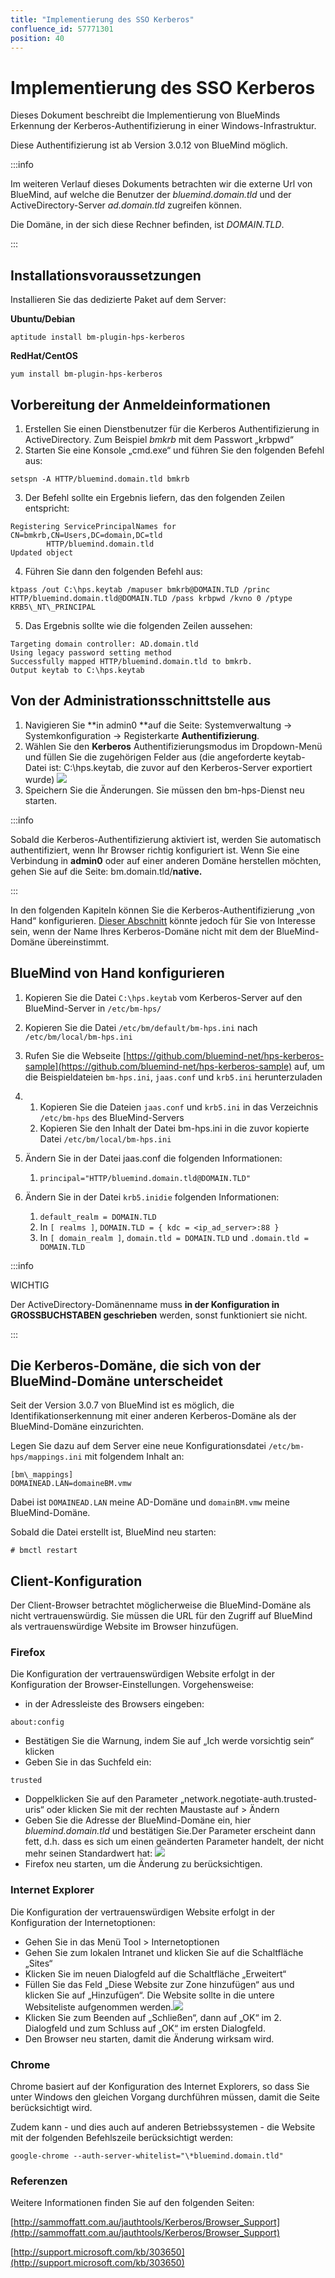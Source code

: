 ```yaml
---
title: "Implementierung des SSO Kerberos"
confluence_id: 57771301
position: 40
---
```

# Implementierung des SSO Kerberos

Dieses Dokument beschreibt die Implementierung von BlueMinds Erkennung der Kerberos-Authentifizierung in einer Windows-Infrastruktur.

Diese Authentifizierung ist ab Version 3.0.12 von BlueMind möglich.


:::info

Im weiteren Verlauf dieses Dokuments betrachten wir die externe Url von BlueMind, auf welche die Benutzer der *bluemind.domain.tld* und der ActiveDirectory-Server *ad.domain.tld* zugreifen können.

Die Domäne, in der sich diese Rechner befinden, ist *DOMAIN.TLD*.

:::


## Installationsvoraussetzungen

Installieren Sie das dedizierte Paket auf dem Server:


**Ubuntu/Debian**
```
aptitude install bm-plugin-hps-kerberos
```

**RedHat/CentOS**

```
yum install bm-plugin-hps-kerberos
```

## Vorbereitung der Anmeldeinformationen

1. Erstellen Sie einen Dienstbenutzer für die Kerberos Authentifizierung in ActiveDirectory. Zum Beispiel *bmkrb* mit dem Passwort „krbpwd“
2. Starten Sie eine Konsole „cmd.exe“ und führen Sie den folgenden Befehl aus:

```
setspn -A HTTP/bluemind.domain.tld bmkrb
```

3. Der Befehl sollte ein Ergebnis liefern, das den folgenden Zeilen entspricht: 

```
Registering ServicePrincipalNames for CN=bmkrb,CN=Users,DC=domain,DC=tld
		HTTP/bluemind.domain.tld
Updated object
```

4. Führen Sie dann den folgenden Befehl aus:

```
ktpass /out C:\hps.keytab /mapuser bmkrb@DOMAIN.TLD /princ HTTP/bluemind.domain.tld@DOMAIN.TLD /pass krbpwd /kvno 0 /ptype KRB5\_NT\_PRINCIPAL
```

5. Das Ergebnis sollte wie die folgenden Zeilen aussehen:

```
Targeting domain controller: AD.domain.tld
Using legacy password setting method
Successfully mapped HTTP/bluemind.domain.tld to bmkrb.
Output keytab to C:\hps.keytab
```
## Von der Administrationsschnittstelle aus

1. Navigieren Sie **in admin0 **auf die Seite: Systemverwaltung -> Systemkonfiguration -> Registerkarte **Authentifizierung**.
2. Wählen Sie den **Kerberos** Authentifizierungsmodus im Dropdown-Menü und füllen Sie die zugehörigen Felder aus (die angeforderte keytab-Datei ist: C:\hps.keytab, die zuvor auf den Kerberos-Server exportiert wurde)
   ![](../../attachments/57771301/57771306.png)
3. Speichern Sie die Änderungen. Sie müssen den bm-hps-Dienst neu starten.


:::info

Sobald die Kerberos-Authentifizierung aktiviert ist, werden Sie automatisch authentifiziert, wenn Ihr Browser richtig konfiguriert ist. Wenn Sie eine Verbindung in **admin0** oder auf einer anderen Domäne herstellen möchten, gehen Sie auf die Seite: bm.domain.tld/**native.**

:::

In den folgenden Kapiteln können Sie die Kerberos-Authentifizierung „von Hand“ konfigurieren. [Dieser Abschnitt](#configuration-client) könnte jedoch für Sie von Interesse sein, wenn der Name Ihres Kerberos-Domäne nicht mit dem der BlueMind-Domäne übereinstimmt.

## BlueMind von Hand konfigurieren

1. Kopieren Sie die Datei `C:\hps.keytab` vom Kerberos-Server auf den BlueMind-Server in `/etc/bm-hps/`
2. Kopieren Sie die Datei `/etc/bm/default/bm-hps.ini` nach `/etc/bm/local/bm-hps.ini`
3. Rufen Sie die Webseite [https://github.com/bluemind-net/hps-kerberos-sample](https://github.com/bluemind-net/hps-kerberos-sample) auf, um die Beispieldateien `bm-hps.ini`, `jaas.conf` und `krb5.ini` herunterzuladen
4. 
    1. Kopieren Sie die Dateien `jaas.conf` und `krb5.ini` in das Verzeichnis `/etc/bm-hps` des BlueMind-Servers
    2. Kopieren Sie den Inhalt der Datei bm-hps.ini in die zuvor kopierte Datei `/etc/bm/local/bm-hps.ini`

5. Ändern Sie in der Datei jaas.conf die folgenden Informationen:
    1. `principal="HTTP/bluemind.domain.tld@DOMAIN.TLD"`
6. Ändern Sie in der Datei `krb5.inidie` folgenden Informationen:
    1. `default_realm = DOMAIN.TLD`
    2. In `[ realms ]`, `DOMAIN.TLD = { kdc = <ip_ad_server>:88 }`
    3. In `[ domain_realm ]`, `domain.tld = DOMAIN.TLD` und `.domain.tld = DOMAIN.TLD`


:::info

WICHTIG

Der ActiveDirectory-Domänenname muss **in der Konfiguration in GROSSBUCHSTABEN geschrieben** werden, sonst funktioniert sie nicht.

:::

## Die Kerberos-Domäne, die sich von der BlueMind-Domäne unterscheidet

Seit der Version 3.0.7 von BlueMind ist es möglich, die Identifikationserkennung mit einer anderen Kerberos-Domäne als der BlueMind-Domäne einzurichten.

Legen Sie dazu auf dem Server eine neue Konfigurationsdatei `/etc/bm-hps/mappings.ini` mit folgendem Inhalt an:


```
[bm\_mappings]
DOMAINEAD.LAN=domaineBM.vmw
```


Dabei ist `DOMAINEAD.LAN` meine AD-Domäne und `domainBM.vmw` meine BlueMind-Domäne.

Sobald die Datei erstellt ist, BlueMind neu starten:

```
# bmctl restart
```

## Client-Konfiguration

Der Client-Browser betrachtet möglicherweise die BlueMind-Domäne als nicht vertrauenswürdig. Sie müssen die URL für den Zugriff auf BlueMind als vertrauenswürdige Website im Browser hinzufügen.

### Firefox

Die Konfiguration der vertrauenswürdigen Website erfolgt in der Konfiguration der Browser-Einstellungen. Vorgehensweise:

- in der Adressleiste des Browsers eingeben:

```
about:config
```

- Bestätigen Sie die Warnung, indem Sie auf „Ich werde vorsichtig sein“ klicken
- Geben Sie in das Suchfeld ein:

```
trusted
```

- Doppelklicken Sie auf den Parameter „network.negotiate-auth.trusted-uris“ oder klicken Sie mit der rechten Maustaste auf > Ändern
- Geben Sie die Adresse der BlueMind-Domäne ein, hier *bluemind.domain.tld* und bestätigen Sie.Der Parameter erscheint dann fett, d.h. dass es sich um einen geänderten Parameter handelt, der nicht mehr seinen Standardwert hat:
  ![](../../attachments/57771301/57771304.png)
- Firefox neu starten, um die Änderung zu berücksichtigen.

### Internet Explorer

Die Konfiguration der vertrauenswürdigen Website erfolgt in der Konfiguration der Internetoptionen:

- Gehen Sie in das Menü Tool > Internetoptionen
- Gehen Sie zum lokalen Intranet und klicken Sie auf die Schaltfläche „Sites“
- Klicken Sie im neuen Dialogfeld auf die Schaltfläche „Erweitert“
- Füllen Sie das Feld „Diese Website zur Zone hinzufügen“ aus und klicken Sie auf „Hinzufügen“. Die Website sollte in die untere Websiteliste aufgenommen werden.![](../../attachments/57771301/57771303.png)
- Klicken Sie zum Beenden auf „Schließen“, dann auf „OK“ im 2. Dialogfeld und zum Schluss auf „OK“ im ersten Dialogfeld.
- Den Browser neu starten, damit die Änderung wirksam wird.

### Chrome

Chrome basiert auf der Konfiguration des Internet Explorers, so dass Sie unter Windows den gleichen Vorgang durchführen müssen, damit die Seite berücksichtigt wird.

Zudem kann - und dies auch auf anderen Betriebssystemen - die Website mit der folgenden Befehlszeile berücksichtigt werden:

```
google-chrome --auth-server-whitelist="\*bluemind.domain.tld"

```

### Referenzen

Weitere Informationen finden Sie auf den folgenden Seiten:

[http://sammoffatt.com.au/jauthtools/Kerberos/Browser_Support](http://sammoffatt.com.au/jauthtools/Kerberos/Browser_Support)

[http://support.microsoft.com/kb/303650](http://support.microsoft.com/kb/303650)


